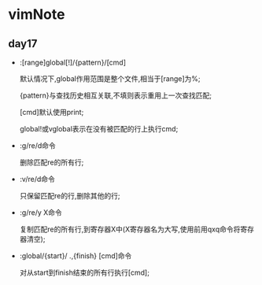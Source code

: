 # vimNote
## day17

* :[range]global[!]/{pattern}/[cmd]

	默认情况下,global作用范围是整个文件,相当于[range]为%;

	{pattern}与查找历史相互关联,不填则表示重用上一次查找匹配;

	[cmd]默认使用print;

	global!或vglobal表示在没有被匹配的行上执行cmd;

* :g/re/d命令

	删除匹配re的所有行;

* :v/re/d命令

	只保留匹配re的行,删除其他的行;
* :g/re/y X命令

	复制匹配re的所有行,到寄存器X中(X寄存器名为大写,使用前用qxq命令将寄存器清空);

* :global/{start}/ .,{finish} [cmd]命令

	对从start到finish结束的所有行执行[cmd];

